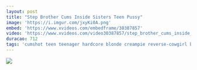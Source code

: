 ```yaml
---
layout: post
title: "Step Brother Cums Inside Sisters Teen Pussy"
image: 'https://i.imgur.com/jxyKi0A.png'
embed: 'https://www.xvideos.com/embedframe/30387857'
video: 'https://www.xvideos.com/video30387857/step_brother_cums_inside_sisters_teen_pussy'
duracao: 712
tags: 'cumshot teen teenager hardcore blonde creampie reverse-cowgirl big-cock small-tits step-sister point-of-view riding-cock brother-and-sister chloe-couture step-sis stepsiblingscaught'
---
```

<a href="{{ page.url | prepend: site.baseurl | prepend: site.url }}"><img src="{{ page.image }}" /></a>
